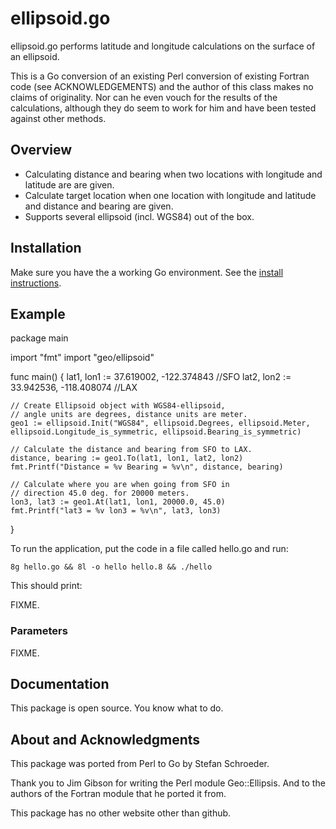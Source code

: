 # ellipsoid.go

ellipsoid.go performs latitude and longitude calculations 
on the surface of an ellipsoid.

This is a Go conversion of an existing Perl conversion 
of existing Fortran code (see ACKNOWLEDGEMENTS) and the 
author of this class makes no claims of originality. Nor 
can he even vouch for the results of the calculations, 
although they do seem to work for him and have been 
tested against other methods.

## Overview

* Calculating distance and bearing when two locations with longitude and latitude are are given.
* Calculate target location when one location with longitude and latitude and distance and bearing are given.
* Supports several ellipsoid (incl. WGS84) out of the box.

## Installation

Make sure you have the a working Go environment. See the [install instructions](http://golang.org/doc/install.html). 

## Example
    
package main

import "fmt"
import "geo/ellipsoid"

func main() {
	lat1, lon1 := 37.619002, -122.374843 //SFO
	lat2, lon2 := 33.942536, -118.408074 //LAX

	// Create Ellipsoid object with WGS84-ellipsoid, 
	// angle units are degrees, distance units are meter.
	geo1 := ellipsoid.Init("WGS84", ellipsoid.Degrees, ellipsoid.Meter, ellipsoid.Longitude_is_symmetric, ellipsoid.Bearing_is_symmetric)

	// Calculate the distance and bearing from SFO to LAX.
	distance, bearing := geo1.To(lat1, lon1, lat2, lon2)
	fmt.Printf("Distance = %v Bearing = %v\n", distance, bearing)

	// Calculate where you are when going from SFO in 
	// direction 45.0 deg. for 20000 meters.
	lon3, lat3 := geo1.At(lat1, lon1, 20000.0, 45.0)
	fmt.Printf("lat3 = %v lon3 = %v\n", lat3, lon3)
}

To run the application, put the code in a file called hello.go and run:

    8g hello.go && 8l -o hello hello.8 && ./hello

This should print:

FIXME.

### Parameters

FIXME.

## Documentation

This package is open source. You know what to do.

## About and Acknowledgments

This package was ported from Perl to Go by  Stefan Schroeder.

Thank you to Jim Gibson for writing the Perl module Geo::Ellipsis.
And to the authors of the Fortran module that he ported it from.

This package has no other website other than github.
